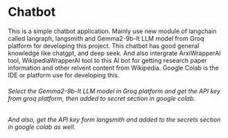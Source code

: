 # Chatbot
This is a simple chatbot application. Mainly use new module of langchain called langraph, langsmith and  Gemma2-9b-It LLM model from Groq platform for developing this project. This chatbot has good general knowledge like chatgpt, and  deep seek. And also intergrate ArxiWrapperAI tool, WikipediaWrapperAI tool to this AI bot for getting research paper information and  other relvent content from Wikipedia. Google Colab is the IDE or platform use for developing this. 


######  Select the Gemma2-9b-It LLM model in Groq platform and get the API key from  groq platform, then added to  secret section in google colab.
######  And also, get the API key form langsmith and  added to the secrets section  in google colab as well.
